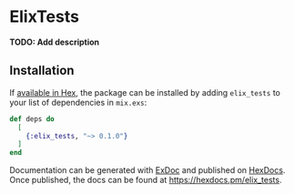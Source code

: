 # ElixTests

**TODO: Add description**

## Installation

If [available in Hex](https://hex.pm/docs/publish), the package can be installed
by adding `elix_tests` to your list of dependencies in `mix.exs`:

```elixir
def deps do
  [
    {:elix_tests, "~> 0.1.0"}
  ]
end
```

Documentation can be generated with [ExDoc](https://github.com/elixir-lang/ex_doc)
and published on [HexDocs](https://hexdocs.pm). Once published, the docs can
be found at <https://hexdocs.pm/elix_tests>.

